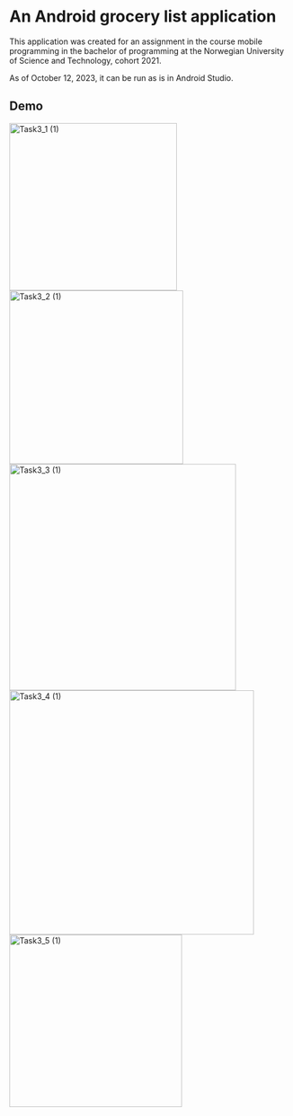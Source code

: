 # An Android grocery list application

This application was created for an assignment in the course mobile programming in the bachelor of programming at the Norwegian University of Science and Technology, cohort 2021.

As of October 12, 2023, it can be run as is in Android Studio.

## Demo

<img width="298" alt="Task3_1 (1)" src="https://github.com/ArnaudDuhamel/android_list_app/assets/113102976/d443c4d2-1be9-4437-b044-a4965f3ecde8">
<br>
<img width="309" alt="Task3_2 (1)" src="https://github.com/ArnaudDuhamel/android_list_app/assets/113102976/c4fa05a4-eaa1-42e6-af48-630c997429a0">
<br>
<img width="403" alt="Task3_3 (1)" src="https://github.com/ArnaudDuhamel/android_list_app/assets/113102976/6a3946e0-caf1-4409-8641-e63826b5dd18">
<br>
<img width="435" alt="Task3_4 (1)" src="https://github.com/ArnaudDuhamel/android_list_app/assets/113102976/106a8fb7-aa8f-4ef4-ac69-9d000485df69">
<br>
<img width="307" alt="Task3_5 (1)" src="https://github.com/ArnaudDuhamel/android_list_app/assets/113102976/671ab0be-2e04-489b-8251-1ee04b7e563c">
